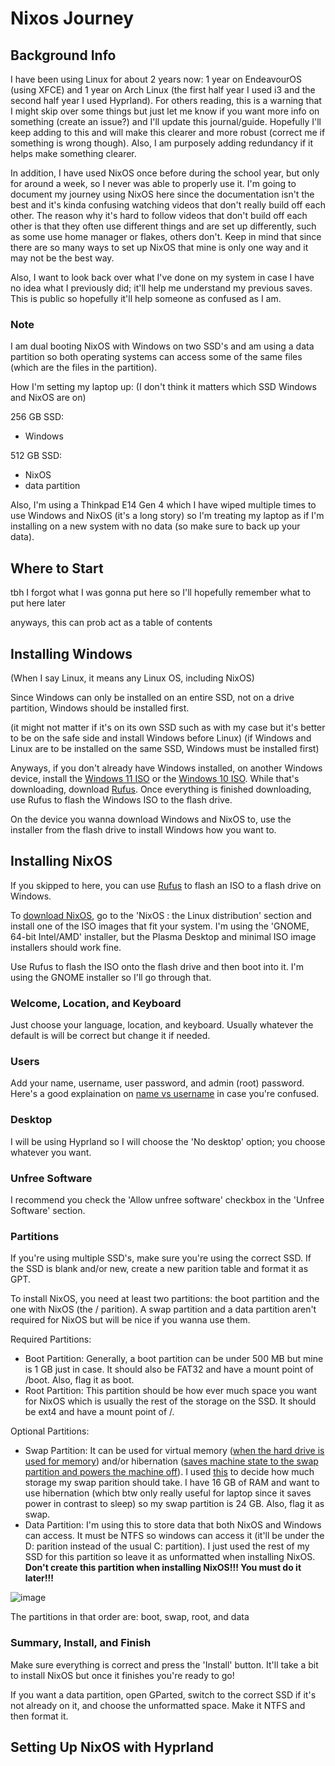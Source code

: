 # Nixos Journey

## Background Info

I have been using Linux for about 2 years now: 1 year on EndeavourOS (using XFCE) and 1 year on Arch Linux (the first half year I used i3 and the second half year I used Hyprland). For others reading, this is a warning that I might skip over some things but just let me know if you want more info on something (create an issue?) and I'll update this journal/guide. Hopefully I'll keep adding to this and will make this clearer and more robust (correct me if something is wrong though). Also, I am purposely adding redundancy if it helps make something clearer.

In addition, I have used NixOS once before during the school year, but only for around a week, so I never was able to properly use it. I'm going to document my journey using NixOS here since the documentation isn't the best and it's kinda confusing watching videos that don't really build off each other. The reason why it's hard to follow videos that don't build off each other is that they often use different things and are set up differently, such as some use home manager or flakes, others don't. Keep in mind that since there are so many ways to set up NixOS that mine is only one way and it may not be the best way.

Also, I want to look back over what I've done on my system in case I have no idea what I previously did; it'll help me understand my previous saves. This is public so hopefully it'll help someone as confused as I am.

### Note

I am dual booting NixOS with Windows on two SSD's and am using a data partition so both operating systems can access some of the same files (which are the files in the partition).

How I'm setting my laptop up: (I don't think it matters which SSD Windows and NixOS are on)

256 GB SSD:
* Windows

512 GB SSD:
* NixOS
* data partition

Also, I'm using a Thinkpad E14 Gen 4 which I have wiped multiple times to use Windows and NixOS (it's a long story) so I'm treating my laptop as if I'm installing on a new system with no data (so make sure to back up your data).

## Where to Start

tbh I forgot what I was gonna put here so I'll hopefully remember what to put here later

anyways, this can prob act as a table of contents

## Installing Windows

(When I say Linux, it means any Linux OS, including NixOS)

Since Windows can only be installed on an entire SSD, not on a drive partition, Windows should be installed first.

(it might not matter if it's on its own SSD such as with my case but it's better to be on the safe side and install Windows before Linux)
(if Windows and Linux are to be installed on the same SSD, Windows must be installed first)

Anyways, if you don't already have Windows installed, on another Windows device, install the [Windows 11 ISO](https://www.microsoft.com/en-us/software-download/windows11) or the [Windows 10 ISO](https://www.microsoft.com/en-us/software-download/windows10ISO). While that's downloading, download [Rufus](https://rufus.ie/en/). Once everything is finished downloading, use Rufus to flash the Windows ISO to the flash drive.

On the device you wanna download Windows and NixOS to, use the installer from the flash drive to install Windows how you want to.

## Installing NixOS

If you skipped to here, you can use [Rufus](https://rufus.ie/en/) to flash an ISO to a flash drive on Windows.

To [download NixOS](https://nixos.org/download/), go to the 'NixOS : the Linux distribution' section and install one of the ISO images that fit your system. I'm using the 'GNOME, 64-bit Intel/AMD' installer, but the Plasma Desktop and minimal ISO image installers should work fine.

Use Rufus to flash the ISO onto the flash drive and then boot into it. I'm using the GNOME installer so I'll go through that.

### Welcome, Location, and Keyboard

Just choose your language, location, and keyboard. Usually whatever the default is will be correct but change it if needed.

### Users

Add your name, username, user password, and admin (root) password. Here's a good explaination on [name vs username](https://askubuntu.com/a/399556) in case you're confused.

### Desktop

I will be using Hyprland so I will choose the 'No desktop' option; you choose whatever you want. 

### Unfree Software

I recommend you check the 'Allow unfree software' checkbox in the 'Unfree Software' section.

### Partitions

If you're using multiple SSD's, make sure you're using the correct SSD. If the SSD is blank and/or new, create a new parition table and format it as GPT.

To install NixOS, you need at least two partitions: the boot partition and the one with NixOS (the / parition). A swap partition and a data partition aren't required for NixOS but will be nice if you wanna use them.

Required Partitions:
* Boot Partition: Generally, a boot partition can be under 500 MB but mine is 1 GB just in case. It should also be FAT32 and have a mount point of /boot. Also, flag it as boot.
* Root Partition: This partition should be how ever much space you want for NixOS which is usually the rest of the storage on the SSD. It should be ext4 and have a mount point of /.

Optional Partitions:
* Swap Partition: It can be used for virtual memory ([when the hard drive is used for memory](https://wiki.archlinux.org/title/swap)) and/or hibernation ([saves machine state to the swap partition and powers the machine off](https://wiki.archlinux.org/title/Power_management/Suspend_and_hibernate)). I used [this](https://askubuntu.com/a/49138) to decide how much storage my swap parition should take. I have 16 GB of RAM and want to use hibernation (which btw only really useful for laptop since it saves power in contrast to sleep) so my swap partition is 24 GB. Also, flag it as swap.
* Data Partition: I'm using this to store data that both NixOS and Windows can access. It must be NTFS so windows can access it (it'll be under the D: parition instead of the usual C: partition). I just used the rest of my SSD for this partition so leave it as unformatted when installing NixOS. **Don't create this partition when installing NixOS!!! You must do it later!!!**

![image](https://github.com/hmmmIndeed/nixos-journey/assets/73439762/91c0191b-0d4a-4406-aad3-f0f642e88389)

The partitions in that order are: boot, swap, root, and data

### Summary, Install, and Finish

Make sure everything is correct and press the 'Install' button. It'll take a bit to install NixOS but once it finishes you're ready to go!

If you want a data partition, open GParted, switch to the correct SSD if it's not already on it, and choose the unformatted space. Make it NTFS and then format it.

## Setting Up NixOS with Hyprland

